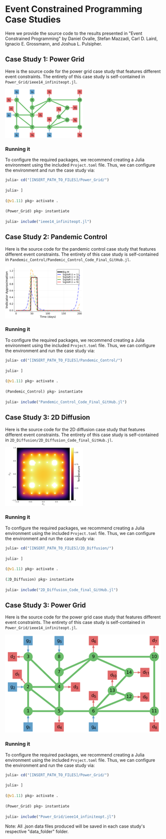 # Event Constrained Programming Case Studies
Here we provide the source code to the results presented in 
"Event Constrained Programming" by 
Daniel Ovalle, Stefan Mazzadi, Carl D. Laird, Ignacio E. Grossmann, and Joshua L. Pulsipher. 

## Case Study 1: Power Grid
Here is the source code for the power grid case study that 
features different event constraints. The entirety 
of this case study is self-contained in `Power_Grid/ieee14_infiniteopt.jl`. 

<img src="figures/ieee14_diagram_label.png" alt="ieee14" width="50%">

### Running it
To configure the required packages, we recommend creating a Julia environment 
using the included `Project.toml` file. Thus, we can configure the environment and 
run the case study via:
```julia
julia> cd("[INSERT_PATH_TO_FILES]/Power_Grid/")

julia> ]

(@v1.11) pkg> activate .

(Power_Grid) pkg> instantiate

julia> include("ieee14_infiniteopt.jl")
```

## Case Study 2: Pandemic Control
Here is the source code for the pandemic control case study that 
features different event constraints. The entirety 
of this case study is self-contained in `Pandemic_Control/Pandemic_Control_Code_Final_GitHub.jl`. 

<img src="figures/paper_indicator_iterations_0.9.png" alt="iterations" width="50%">

### Running it
To configure the required packages, we recommend creating a Julia environment 
using the included `Project.toml` file. Thus, we can configure the environment and 
run the case study via:
```julia
julia> cd("[INSERT_PATH_TO_FILES]/Pandemic_Control/")

julia> ]

(@v1.11) pkg> activate .

(Pandemic_Control) pkg> instantiate

julia> include("Pandemic_Control_Code_Final_GitHub.jl")
```

## Case Study 3: 2D Diffusion
Here is the source code for the 2D diffusion case study that 
features different event constraints. The entirety 
of this case study is self-contained in `2D_Diffusion/2D_Diffusion_Code_final_GitHub.jl`. 

<img src="figures/diffusion_NL_0.96_bigM_baron.png" alt="diffusion" width="50%">

### Running it
To configure the required packages, we recommend creating a Julia environment 
using the included `Project.toml` file. Thus, we can configure the environment and 
run the case study via:
```julia
julia> cd("[INSERT_PATH_TO_FILES]/2D_Diffusion/")

julia> ]

(@v1.11) pkg> activate .

(2D_Diffusion) pkg> instantiate

julia> include("2D_Diffusion_Code_final_GitHub.jl")
```

## Case Study 3: Power Grid
Here is the source code for the power grid case study that 
features different event constraints. The entirety 
of this case study is self-contained in `Power_Grid/ieee14_infiniteopt.jl`. 

![ieee14](figures/ieee14_diagram_label.PNG)

### Running it
To configure the required packages, we recommend creating a Julia environment 
using the included `Project.toml` file. Thus, we can configure the environment and 
run the case study via:
```julia
julia> cd("[INSERT_PATH_TO_FILES]/Power_Grid/")

julia> ]

(@v1.11) pkg> activate .

(Power_Grid) pkg> instantiate

julia> include("Power_Grid/ieee14_infiniteopt.jl")
```

Note: All .json data files produced will be saved in each case study's respective "data_folder" folder.
